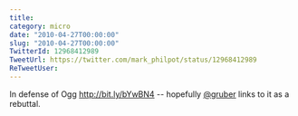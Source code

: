 ```yaml
---
title: 
category: micro
date: "2010-04-27T00:00:00"
slug: "2010-04-27T00:00:00"
TwitterId: 12968412989
TweetUrl: https://twitter.com/mark_philpot/status/12968412989
ReTweetUser: 
---
```


In defense of Ogg http://bit.ly/bYwBN4 -- hopefully [@gruber](https://twitter.com/gruber) links to it as a rebuttal.